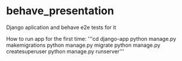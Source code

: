 # behave_presentation
Django aplication and behave e2e tests for it


How to run app for the first time:
'''cd django-app
python manage.py makemigrations
python manage.py migrate
python manage.py createsuperuser
python manage.py runserver'''
